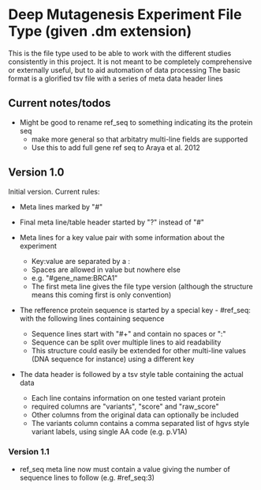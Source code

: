 # Deep Mutagenesis Experiment File Type (given .dm extension)

This is the file type used to be able to work with the different studies consistently in this project.
It is not meant to be completely comprehensive or externally useful, but to aid automation of data processing
The basic format is a glorified tsv file with a series of meta data header lines

## Current notes/todos
* Might be good to rename ref\_seq to something indicating its the protein seq
    * make more general so that arbitatry multi-line fields are supported
    * Use this to add full gene ref seq to Araya et al. 2012

## Version 1.0
Initial version. Current rules:
* Meta lines marked by "#"
* Final meta line/table header started by "?" instead of "#"

* Meta lines for a key value pair with some information about the experiment
    * Key:value are separated by a :
    * Spaces are allowed in value but nowhere else
    * e.g. "#gene\_name:BRCA1"
    * The first meta line gives the file type version (although the structure means this coming first is only convention)

* The refference protein sequence is started by a special key - #ref\_seq: with the following lines containing sequence
    * Sequence lines start with "#+" and contain no spaces or ":"
    * Sequence can be split over multiple lines to aid readability
    * This structure could easily be extended for other multi-line values (DNA sequence for instance) using a different key

* The data header is followed by a tsv style table containing the actual data
    * Each line contains information on one tested variant protein
    * required columns are "variants", "score" and "raw\_score"
    * Other columns from the original data can optionally be included
    * The variants column contains a comma separated list of hgvs style variant labels, using single AA code (e.g. p.V1A)

### Version 1.1
* ref\_seq meta line now must contain a value giving the number of sequence lines to follow (e.g. #ref\_seq:3)
